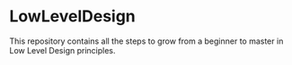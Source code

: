# LowLevelDesign
This repository contains all the steps to grow from a beginner to master in Low Level Design principles.
